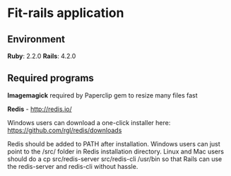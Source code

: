 Fit-rails application
==============

Environment
--------------

**Ruby**:  2.2.0
**Rails**: 4.2.0

Required programs
--------------

**Imagemagick** required by Paperclip gem to resize many files fast

**Redis** - http://redis.io/

Windows users can download a one-click installer here: https://github.com/rgl/redis/downloads

Redis should be added to PATH after installation. Windows users can just point to the /src/ folder in Redis installation
 directory. Linux and Mac users should do a cp src/redis-server src/redis-cli /usr/bin so that Rails can use the redis-server
 and redis-cli without hassle.